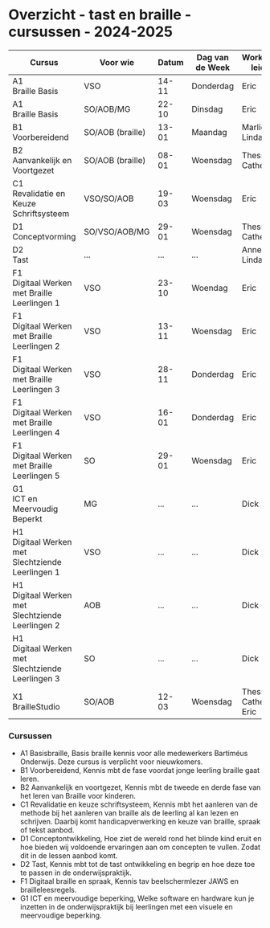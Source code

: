 # Overzicht - tast en braille - cursussen - 2024-2025



| Cursus                                        | Voor wie            | Datum            | Dag van de Week | Workshop leider                     | Waar  | Tijd          | Ruimte | online <br> voorbereiding | Max |
|-----------------------------------------------|---------------------|------------------|-----------------|-------------------------------------|-------|---------------|--------|------------|-----|
| A1 <br>Braille Basis                          | VSO                 | 14-11            | Donderdag       | Eric                                | Zeist | 14:45-17:00   | ...    | Ja         | 10  |
| A1 <br>Braille Basis                          | SO/AOB/MG           | 22-10            | Dinsdag         | Eric                                | Zeist | 14:45-17:00   | ...    | Ja         | 10  |
| B1 <br>Voorbereidend                          | SO/AOB (braille)    | 13-01            | Maandag         | Marlies <br>Linda                   | Lochem| 14:45-17:00   | ...    | Ja         | 10  |
| B2 <br>Aanvankelijk en Voortgezet             | SO/AOB (braille)    | 08-01            | Woensdag        | Thessa <br>Cathelijne               | Zeist | 14:45-17:00   | ...    | Ja         | 10  |
| C1 <br>Revalidatie en Keuze Schriftsysteem    | VSO/SO/AOB          | 19-03            | Woensdag        | Eric                                | Zeist | 14:45-17:00   | ...    | Ja         | 10  |
| D1 <br>Conceptvorming                         | SO/VSO/AOB/MG       | 29-01            | Woensdag        | Thessa <br>Cathelijne               | Zeist | 14:45-17:00   | ...    | Ja         | 10  |
| D2 <br>Tast                                   | ...                 | ...              | ...             | Annetta <br>Linda                   | ...   | ...           | ...    | Ja         | 12  |
| F1 <br>Digitaal Werken met Braille Leerlingen 1| VSO                | 23-10            | Woendag         | Eric                                | Zeist | 14:45-17:00   | ...    | Neen       | 6   |
| F1 <br>Digitaal Werken met Braille Leerlingen 2| VSO                | 13-11            | Woensdag        | Eric                                | Zeist | 14:45-17:00   | ...    | Neen       | 6   |
| F1 <br>Digitaal Werken met Braille Leerlingen 3| VSO                | 28-11            | Donderdag       | Eric                                | Zeist | 14:45-17:00   | ...    | Neen       | 6   |
| F1 <br>Digitaal Werken met Braille Leerlingen 4| VSO                | 16-01            | Donderdag       | Eric                                | Zeist | 14:45-17:00   | ...    | Neen       | 6   |
| F1 <br>Digitaal Werken met Braille Leerlingen 5| SO                 | 29-01            | Woensdag        | Eric                                | Zeist | 14:45-17:00   |        | Neen       | 6   |
| G1 <br>ICT en Meervoudig Beperkt                    | MG            | ...              | ...             | Dick                                | ...   | ...           | ...    | ...        | 10  |
| H1 <br>Digitaal Werken met Slechtziende Leerlingen 1| VSO           | ...              | ...             | Dick                                | ...   | ...           | ...    | ...        | 10  |
| H1 <br>Digitaal Werken met Slechtziende Leerlingen 2| AOB           | ...              | ...             | Dick                                | ...   | ...           | ...    | ...        | 10  |
| H1 <br>Digitaal Werken met Slechtziende Leerlingen 3| SO            | ...              | ...             | Dick                                | ...   | ...           | ...    | ...        | 10  |
| X1 <br>BrailleStudio                          | SO/AOB              | 12-03            | Woensdag        | Thessa <br>Cathelijne <br>Eric      | Zeist | 14:45-17:00   |        | Neen       | 6   |


<!--
| X2 <br>Leren door spelen | | | | | | |
-->



### Cursussen 
* A1 Basisbraille, Basis braille kennis voor alle medewerkers Bartiméus Onderwijs. Deze cursus is verplicht voor nieuwkomers.
* B1 Voorbereidend, Kennis mbt de fase voordat jonge leerling braille gaat leren.
* B2 Aanvankelijk en voortgezet, Kennis mbt de tweede en derde fase van het leren van Braille voor kinderen.
* C1 Revalidatie en keuze schriftsysteem, Kennis mbt het aanleren van de methode bij het aanleren van braille als de leerling al kan lezen en schrijven. Daarbij komt handicapverwerking en keuze van braille, spraak of tekst aanbod.
* D1 Conceptontwikkeling, Hoe ziet de wereld rond het blinde kind eruit en hoe bieden wij voldoende ervaringen aan om concepten te vullen. Zodat dit in de lessen aanbod komt.
* D2 Tast, Kennis mbt tot de tast ontwikkeling en begrip en hoe deze toe te passen in de onderwijspraktijk.
* F1 Digitaal braille en spraak, Kennis tav beelschermlezer JAWS en brailleleesregels. 
* G1 ICT en meervoudige beperking, Welke software en hardware kun je inzetten in de onderwijspraktijk bij leerlingen met een visuele en meervoudige beperking.

<!--
[website](https://tinyurl.com/begbart)
| X1 <br>braillestudio                      | mei            | Thessa Doosje<br>Eric de Quartel | Lochem | **nog onbekend**   |                       | x               |
-->
<!--
| ~~X1~~ <br>~~braillestudio~~              | ~~sept~~       | ~~Thessa~~<br>~~Eric~~        | ~~Zeist~~ | ~~plaatsgevonden~~ |                       |                 |
| ~~X3~~<br>~~LEGObraillebricks~~           | ~~studiedag~~  | ~~Annetta<br>Eric~~           |           | ~~plaatsgevonden~~ |                       |                 |
| ~~B2~~ <br>~~aanvankelijk en voortgezet~~ |                | ~~Thessa~~ <br>~~Cathelijne~~ |           |                    |                       |                 |
-->

